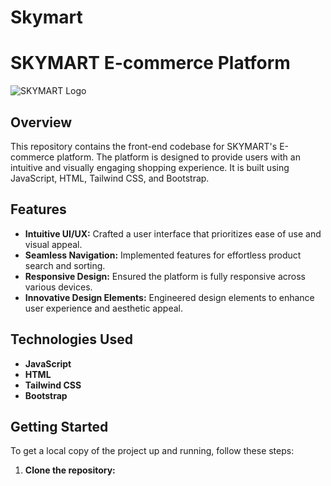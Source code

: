 # Skymart

# SKYMART E-commerce Platform

![SKYMART Logo](skymart-logo.png)

## Overview

This repository contains the front-end codebase for SKYMART's E-commerce platform. The platform is designed to provide users with an intuitive and visually engaging shopping experience. It is built using JavaScript, HTML, Tailwind CSS, and Bootstrap.

## Features

- **Intuitive UI/UX:** Crafted a user interface that prioritizes ease of use and visual appeal.
- **Seamless Navigation:** Implemented features for effortless product search and sorting.
- **Responsive Design:** Ensured the platform is fully responsive across various devices.
- **Innovative Design Elements:** Engineered design elements to enhance user experience and aesthetic appeal.

## Technologies Used

- **JavaScript**
- **HTML**
- **Tailwind CSS**
- **Bootstrap**

## Getting Started

To get a local copy of the project up and running, follow these steps:

1. **Clone the repository:**
